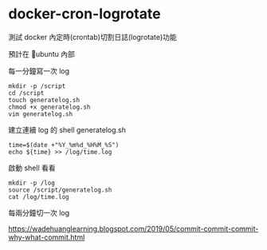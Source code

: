# docker-cron-logrotate
測試 docker 內定時(crontab)切割日誌(logrotate)功能

預計在 ubuntu 內部

每一分鐘寫一次 log
```
mkdir -p /script
cd /script
touch generatelog.sh
chmod +x generatelog.sh
vim generatelog.sh
```

建立連續 log 的 shell
generatelog.sh
```
time=$(date +"%Y_%m%d_%H%M_%S")
echo ${time} >> /log/time.log
```

啟動 shell 看看
```
mkdir -p /log
source /script/generatelog.sh
cat /log/time.log
```



每兩分鐘切一次 log





https://wadehuanglearning.blogspot.com/2019/05/commit-commit-commit-why-what-commit.html
